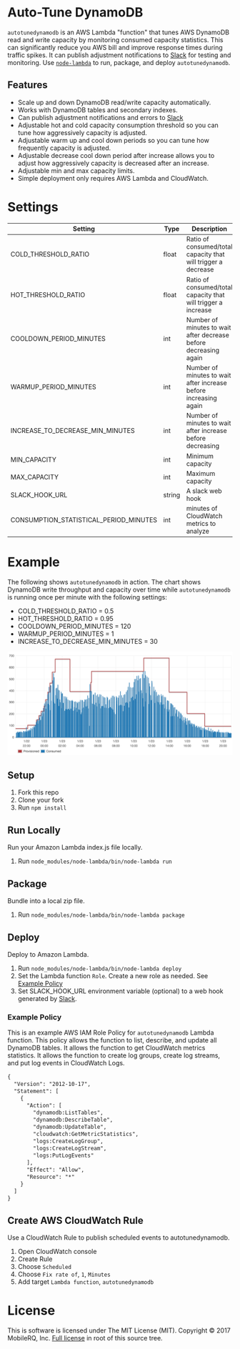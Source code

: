 # Auto-Tune DynamoDB

`autotunedynamodb` is an AWS Lambda "function" that tunes AWS DynamoDB read and write capacity by monitoring consumed
capacity statistics. This can significantly reduce you AWS bill and improve response times during traffic spikes. It
can publish adjustment notifications to [Slack](https://slack.com) for testing and monitoring. Use
[`node-lambda`](https://www.npmjs.com/package/node-lambda) to run, package, and deploy `autotunedynamodb`.

## Features

* Scale up and down DynamoDB read/write capacity automatically.
* Works with DynamoDB tables and secondary indexes.
* Can publish adjustment notifications and errors to [Slack](https://slack.com)
* Adjustable hot and cold capacity consumption threshold so you can tune how aggressively capacity is adjusted.
* Adjustable warm up and cool down periods so you can tune how frequently capacity is adjusted.
* Adjustable decrease cool down period after increase allows you to adjust how aggressively capacity is decreased after
 an increase.
* Adjustable min and max capacity limits.
* Simple deployment only requires AWS Lambda and CloudWatch.

# Settings

| Setting                          | Type   | Description |
| ---                              | ---    | ---         |
| COLD_THRESHOLD_RATIO             | float  | Ratio of consumed/total capacity that will trigger a decrease |
| HOT_THRESHOLD_RATIO              | float  | Ratio of consumed/total capacity that will trigger a increase |
| COOLDOWN_PERIOD_MINUTES          | int    | Number of minutes to wait after decrease before decreasing again |
| WARMUP_PERIOD_MINUTES            | int    | Number of minutes to wait after increase before increasing again |
| INCREASE_TO_DECREASE_MIN_MINUTES | int    | Number of minutes to wait after increase before decreasing |
| MIN_CAPACITY                     | int    | Minimum capacity |
| MAX_CAPACITY                     | int    | Maximum capacity |
| SLACK_HOOK_URL                   | string | A slack web hook |
| CONSUMPTION_STATISTICAL_PERIOD_MINUTES | int | minutes of CloudWatch metrics to analyze |

# Example

The following shows `autotunedynamodb` in action. The chart shows DynamoDB write throughput and capacity over time
while `autotunedynamodb` is running once per minute with the following settings:

* COLD_THRESHOLD_RATIO = 0.5
* HOT_THRESHOLD_RATIO = 0.95
* COOLDOWN_PERIOD_MINUTES = 120
* WARMUP_PERIOD_MINUTES = 1
* INCREASE_TO_DECREASE_MIN_MINUTES = 30

![Write capacity chart](docs/write-capacity-adjustments.png)

## Setup

1. Fork this repo
1. Clone your fork
1. Run `npm install`

## Run Locally

Run your Amazon Lambda index.js file locally.

1. Run `node_modules/node-lambda/bin/node-lambda run`

## Package

Bundle into a local zip file.

1. Run `node_modules/node-lambda/bin/node-lambda package`

## Deploy

Deploy to Amazon Lambda.

1. Run `node_modules/node-lambda/bin/node-lambda deploy`
1. Set the Lambda function `Role`. Create a new role as needed. See [Example Policy](#example-policy)
1. Set SLACK_HOOK_URL environment variable (optional) to a web hook generated by [Slack](https://slack.com).

### Example Policy

This is an example AWS IAM Role Policy for `autotunedynamodb` Lambda function. This policy allows the function to list,
describe, and update all DynamoDB tables. It allows the function to get CloudWatch metrics statistics. It allows the
function to create log groups, create log streams, and put log events in CloudWatch Logs.

    {
      "Version": "2012-10-17",
      "Statement": [
        {
          "Action": [
            "dynamodb:ListTables",
            "dynamodb:DescribeTable",
            "dynamodb:UpdateTable",
            "cloudwatch:GetMetricStatistics",
            "logs:CreateLogGroup",
            "logs:CreateLogStream",
            "logs:PutLogEvents"
          ],
          "Effect": "Allow",
          "Resource": "*"
        }
      ]
    }

## Create AWS CloudWatch Rule

Use a CloudWatch Rule to publish scheduled events to autotunedynamodb.

1. Open CloudWatch console
1. Create Rule
1. Choose `Scheduled`
1. Choose `Fix rate of`, `1`, `Minutes`
1. Add target `Lambda function`, `autotunedynamodb`

# License

This is software is licensed under The MIT License (MIT). Copyright &copy; 2017 MobileRQ, Inc. [Full license](LICENSE)
in root of this source tree.